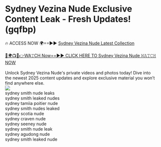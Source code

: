 # Sydney Vezina Nude Exclusive Content Leak - Fresh Updates! (gqfbp)

🔥 ACCESS NOW 🌍==►► <a href="https://tinyurl.com/2mz8nhtm" rel="nofollow">Sydney Vezina Nude Latest Collection</a>
<br><br>
[🔴🌍📺📱👉WA𝚃CH Now==►► CLICK HERE TO Sydney Vezina Nude 𝚆𝙰𝚃𝙲𝙷 NOW](https://tinyurl.com/2mz8nhtm)
<br><br>
Unlock Sydney Vezina Nude's private videos and photos today! Dive into the newest 2025 content updates and explore exclusive material you won’t find anywhere else.
<br>
<a href="https://tinyurl.com/2mz8nhtm" rel="nofollow" data-target="animated-image.originalLink"><img src="https://camo.githubusercontent.com/8a4f000d20f83aca3bf7ec5f350d767afa0574a8a352519fd8cfa583a6f93a33/68747470733a2f2f692e696d6775722e636f6d2f644a486b345a712e676966" data-canonical-src="https://i.imgur.com/dJHk4Zq.gif" style="max-width: 100%; display: inline-block;" data-target="animated-image.originalImage"></a>
<br>
sydney smith nude leaks<br>
sydney smith leaked nudes<br>
sydney tamiia poitier nude<br>
sydney smith nudes leaked<br>
sydney scotia nude<br>
sydney craven nude<br>
sydney seeney nude<br>
sydney smith nude leak<br>
sydney agudong nude<br>
sydney smith leaked nude